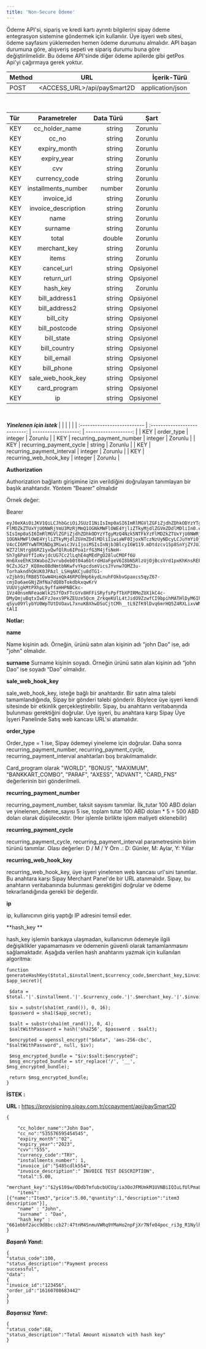 ```yaml
---
title: 'Non-Secure Ödeme'
---
```


Ödeme API'si, sipariş ve kredi kartı ayrıntı bilgilerini sipay ödeme entegrasyon sistemine göndermek için kullanılır. Üye işyeri web sitesi, ödeme sayfasını yüklemeden hemen ödeme durumunu almalıdır. API başarı durumuna göre, alışveriş sepeti ve sipariş durumu buna göre değiştirilmelidir. Bu ödeme API'sinde diğer ödeme apilerde gibi getPos Api'yi çağırmaya gerek yoktur.

| Method                        | URL                         | İçerik-Türü         |
| :-------------------------- | :---------------------------: | -------------------: |
| POST | <ACCESS_URL>/api/paySmart2D | application/json |
<br/>

| Tür                        | Parametreler                         | Data Türü         | Şart         |
| :-------------------------- | :---------------------------: | -------------------: | -------------------: |
| KEY | cc_holder_name | string | Zorunlu |
| KEY | cc_no | string | Zorunlu |
| KEY | expiry_month | string | Zorunlu |
| KEY | expiry_year | string | Zorunlu |
| KEY | cvv | string | Zorunlu |
| KEY | currency_code | string | Zorunlu |
| KEY | installments_number | number | Zorunlu |
| KEY | invoice_id | string | Zorunlu |
| KEY | invoice_description | string | Zorunlu |
| KEY | name | string | Zorunlu |
| KEY | surname | string | Zorunlu |
| KEY | total | double | Zorunlu |
| KEY | merchant_key | string | Zorunlu |
| KEY | items | string | Zorunlu |
| KEY | cancel_url | string | Opsiyonel |
| KEY | return_url | string | Opsiyonel |
| KEY | hash_key | string | Zorunlu |
| KEY | bill_address1 | string | Opsiyonel |
| KEY | bill_address2 | string | Opsiyonel |
| KEY | bill_city | string | Opsiyonel |
| KEY | bill_postcode | string | Opsiyonel |
| KEY | bill_state | string | Opsiyonel |
| KEY | bill_country | string | Opsiyonel |
| KEY | bill_email | string | Opsiyonel |
| KEY | bill_phone | string | Opsiyonel |
| KEY | sale_web_hook_key | string | Opsiyonel |
| KEY | card_program | string | Opsiyonel |
| KEY | ip | string | Opsiyonel |
<br/>

_**Yinelenen için istek**_
| | | | |
| :-------------------------- | :---------------------------: | -------------------: | -------------------: |
| KEY | order_type | integer | Zorunlu |
| KEY | recurring_payment_number | integer | Zorunlu |
| KEY | recurring_payment_cycle | string | Zorunlu |
| KEY | recurring_payment_interval | integer | Zorunlu |
| KEY | recurring_web_hook_key | integer | Zorunlu |


**Authorization**

Authorization  bağlantı girişimine izin verildiğini doğrulayan tanımlayan bir başlık anahtarıdır. Yöntem “Bearer” olmalıdır

Örnek değer:

Bearer
``` markup
eyJ0eXAiOiJKV1QiLCJhbGciOiJSUzI1NiIsImp0aSI6ImRlMGVlZGFiZjdhZDhkODYzYTgyMzQ4Nzk5NTFkYz
FlMDZkZTUxYjU0NWRjYmU3MzRjMmQ1OGNkMWFlOWE4YjliZTkyMjdlZGVmZDdlMDliIn0.eyJhdWQiOiIxN
SIsImp0aSI6ImRlMGVlZGFiZjdhZDhkODYzYTgyMzQ4Nzk5NTFkYzFlMDZkZTUxYjU0NWRjYmU3MzRjMmQ
1OGNkMWFlOWE4YjliZTkyMjdlZGVmZDdlMDliIiwiaWF0IjoxNTczNzUyNDcyLCJuYmYiOjE1NzM3NTI0NzIsIm
V4cCI6MTYwNTM3NDg3Miwic3ViIjoiMSIsInNjb3BlcyI6W119.mDtdzcv15p8SnYjZYJUJrhdskO5NohXbkcAxKW
WZ72lNtrg86RZ1yxQwfQlRu6IPoa1rfG3M4jfsNeH-Sh7g6PaVffIoKvjdcUG7Cc2lLqhE4qMEdPgO28luCMOFf6U
Hn6XxeEhK3XWaboZJvrubdeb0t04a6btrdHUaFgeV6I8bNSRlzUjOjBcsVrd1pxKhKnsREFHCWfzYVC_ZQ4RRC
9CZsJGz7_KQ8mo0BdNmtbNKwfvYkpcdsmVicsJYvnw7OMZ3u-TorhakndhQkUK0JPAzl_LSHqAKCju8dTG1-vZjbh9ifRB85TGwW4HimQk46RPG9Hp6kydLnuhFOkbvGpaxcs5qyZ67-cmjDa6aeGNjZHfNa7dQ8bTokdbkxqwKrV
VUUVjgkMtPXhpL9yffaHHPNBCkc-1Vz40nsmNFeaoWlk2S7fDxFTcGYv8HFFiSRyfsPpfTbXPIRMoZUX1kC4c-DMyQmjuBqtxIwEFzJexs9PkZEUze5Qcm_ZrkqeKUlL4tJidO9ZzwfCI9bpihMATHlDyM6IP7XyhgMRt3yr2Wvzxuxav
qSyu09YlybYU0WpTUtDVOavL7xnuKBXhwDSoCjtCMh__tL9ZfK9lDvq6mrHQ5Z4RXLixvWMbl98_Btbnfg_SqnCNYwL14FSHyeb3lnuF8VFyERwbf-tAlI
```

**Notlar:**

**name**

Name kişinin adı. Örneğin, ürünü satın alan kişinin adı "john Dao" ise, adı "john" olmalıdır.

**surname**
Surname kişinin soyadı. Örneğin ürünü satın alan kişinin adı “john Dao” ise soyadı “Dao” olmalıdır.

**sale_web_hook_key**

sale_web_hook_key, isteğe bağlı bir anahtardır. Bir satın alma talebi tamamlandığında, Sipay bir gönderi talebi gönderir. Böylece üye işyeri kendi sitesinde bir etkinlik gerçekleştirebilir. Sipay, bu anahtarın veritabanında bulunması gerektiğini doğrular. Üye işyeri, bu anahtara karşı Sipay Üye İşyeri Panelinde Satış web kancası URL'si atamalıdır.

**order_type**

Order_type = 1 ise, Sipay ödemeyi yineleme için doğrular. Daha sonra recurring_payment_number, recurring_payment_cycle, recurring_payment_interval  anahtarları boş bırakılmamalıdır.

Card_program olarak "WORLD", "BONUS", "MAXIMUM", "BANKKART_COMBO", "PARAF", "AXESS", "ADVANT", "CARD_FNS" değerlerinin biri gönderilmeli.

**recurring_payment_number**

recurring_payment_number, taksit sayısını tanımlar. İlk_tutar 100 ABD doları ve yinelenen_ödeme_sayısı 5 ise, toplam tutar 100 ABD doları * 5 = 500 ABD doları olarak düşülecektir. (Her işlemle birlikte işlem maliyeti eklenebilir)

**recurring_payment_cycle** 

recurring_payment_cycle, recurring_payment_interval parametresinin birim türünü tanımlar. 
Olası değerler: D / M / Y
Örn .: D: Günler, M: Aylar, Y: Yıllar

**recurring_web_hook_key**

recurring_web_hook_key, üye işyeri yinelenen web kancası url'sini tanımlar. Bu anahtara karşı Sipay Merchant Panel'de bir URL atanmalıdır. Sipay, bu anahtarın veritabanında bulunması gerektiğini doğrular ve ödeme tekrarlandığında gerekli bir değerdir.

**ip**

ip, kullanıcının giriş yaptığı IP adresini temsil eder.

**hash_key **

hash_key işlemin bankaya ulaşmadan, kullanıcının ödemeyle ilgili değişiklikler yapamamasını ve ödemenin güvenli olarak tamamlanmasını sağlamaktadır. 
Aşağıda verilen hash anahtarını yazmak için kullanılan algoritma:

``` markup
function generateHashKey($total,$installment,$currency_code,$merchant_key,$invoice_id,
$app_secret){

 $data = $total.'|'.$installment.'|'.$currency_code.'|'.$merchant_key.'|'.$invoice_id;

 $iv = substr(sha1(mt_rand()), 0, 16);
 $password = sha1($app_secret);

 $salt = substr(sha1(mt_rand()), 0, 4);
 $saltWithPassword = hash('sha256', $password . $salt);

 $encrypted = openssl_encrypt("$data", 'aes-256-cbc', "$saltWithPassword", null, $iv);

 $msg_encrypted_bundle = "$iv:$salt:$encrypted";
 $msg_encrypted_bundle = str_replace('/', '__', $msg_encrypted_bundle);

 return $msg_encrypted_bundle;
}

```


**İSTEK :**

**URL :** https://provisioning.sipay.com.tr/ccpayment/api/paySmart2D

``` markup
{
	
	"cc_holder_name":"John Dao",
	"cc_no":"535576595454545",
	"expiry_month":"02",
	"expiry_year":"2023",
	"cvv":"555",
	"currency_code":"TRY", 
    "installments_number": 1,
	"invoice_id":"5485cdlk554",
	"invoice_description":" INVOICE TEST DESCRIPTION",
	"total":5.00,
	"merchant_key":"$2y$10$w/ODdbTmfubcbUCUq/ia3OoJFMUmkM1UVNBiIQIuLfUlPmaLUT1he",
	"items":[{"name":"Item3","price":5.00,"qnantity":1,"description":"item3 description"}],
	"name" : "John",
	"surname" : "Dao",
    "hash_key" : "661ebbf2acc9d8bc:cb27:47tnM4SnmuVWRq9YMaHo2npFjXr7Nfe04poc_ri3g_R1NylhHZcj0Zu3Eul4K7tPmEV2kRxpiDUa8If4xgxAHyM6j+mJaLGL73FFFxoEEJcwhqr5GYOTbQbT7+G2TtnU"
}
```

**_Başarılı Yanıt_:**

``` markup
{
"status_code":100,
"status_description":"Payment process
successful",
"data":
{
"invoice_id":"123456",
"order_id":"16160708683442"
}
}
```

**_Başarısız Yanıt_:**
``` markup
{
"status_code":68,
"status_description":"Total Amount mismatch with hash key"
}
```